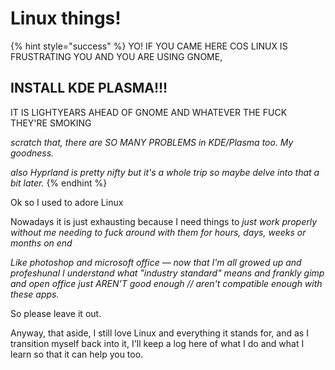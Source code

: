 # Linux things!

{% hint style="success" %}
YO! IF YOU CAME HERE COS LINUX IS FRUSTRATING YOU AND YOU ARE USING GNOME,&#x20;

## INSTALL KDE PLASMA!!!

IT IS LIGHTYEARS AHEAD OF GNOME AND WHATEVER THE FUCK THEY'RE SMOKING

&#x20;

_scratch that, there are SO MANY PROBLEMS in KDE/Plasma too. My goodness._

&#x20;

_also Hyprland is pretty nifty but it's a whole trip so maybe delve into that a bit later._
{% endhint %}

Ok so I used to adore Linux

Nowadays it is just exhausting because I need things to _just work properly without me needing to fuck around with them for hours, days, weeks or months on end_

_Like photoshop and microsoft office — now that I'm all growed up and profeshunal I understand what "industry standard" means and frankly gimp and open office just AREN'T good enough // aren't compatible enough with these apps._&#x20;

So please leave it out.



Anyway, that aside, I still love Linux and everything it stands for, and as I transition myself back into it, I'll keep a log here of what I do and what I learn so that it can help you too.
